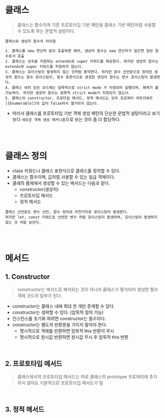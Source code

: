 # 클래스

> 클래스는 함수이며 기존 프로토타입 기반 패턴을 클래스 기반 패턴처럼 사용할 수 있도록 하는 문법적 설탕이다.

```
클래스와 생성자 함수의 차이점

1. 클래스를 new 연산자 없이 호출하면 에러, 생성자 함수는 new 연산자가 없으면 일반 함수로서 호출
2. 클래스는 상속을 지원하는 extends와 super 키워드를 제공한다. 하지만 생성자 함수는 extends와 super 키워드를 지원하지 않는다.
3. 클래스는 호이스팅이 발생하지 않는 것처럼 동작한다. 하지만 함수 선언문으로 정의된 생성자 함수는 함수 호이스팅이, 함수 표현식으로 생성한 생성자 함수는 변수 호이스팅이 발생한다.
4. 클래스 내의 모든 코드에는 암묵적으로 strict mode 가 지정되어 실행되며, 해제가 불가능하다. 하지만 생성자 함수는 암묵적 strict mode가 지정되지 않는다.
5. 클래스의 constructor, 프로타입 메서드, 정적 메서드는 모두 프로퍼티 어트리뷰트 [[Enumerable]]의 값이 false라서 열거되지 않는다.
```

- 따라서 클래스를 프로토타입 기반 객체 생성 패턴의 단순한 문법적 설탕이라고 보기 보다 `새로운 객체 생성 매커니즘`으로 보는 것이 좀 더 합당하다.

<br />
<br />

# 클래스 정의

- class 키워드나 클래스 표현식으로 클래스를 정의할 수 있다.
- 클래스는 함수이며, 값처럼 사용할 수 있는 일급 객체이다.
- 클래의 몸체에서 생성할 수 있는 메서드는 다음과 같다.
  - constructor(생성자)
  - 프로토타입 메서드
  - 정적 메서드

```
클래스 선언문도 변수 선언, 함수 정의와 마찬가지로 호이스팅이 발생한다.
하지만 let, const 키워드로 선언한 변수 처럼 호이스팅이 발생하며, 호이스팅이 발생하지 않는 것 처럼 보인다.
```

<br />
<br />

# 메서드

## 1. Constructor

> constructor는 메서드로 해석되는 것이 아니라 클래스가 평가되어 생성한 함수 객체 코드의 일부가 된다.

- constructor는 클래스 내에 최대 한 개만 존재할 수 있다.
- constructor는 생략할 수 있다. (암묵적 정의 가능)
- 인스턴스를 초기화 하려면 constructor는 필수이다.
- constructor는 별도의 반환문을 가지지 말아야 한다.
  - 명시적으로 객체를 반환하면 암묵적 this 반환이 무시
  - 명시적으로 원시값 반환하면 원시값 무시 후 암묵적 this 반환

<br />

## 2. 프로토타입 메서드

> 클래스에서의 프로토타입 메서드는 따로 클래스의 prototype 프로퍼티에 추가하지 않아도 기본적으로 프로토타입 메서드가 됨

<br />

## 3. 정적 메서드

